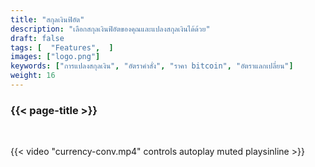 ```yaml
---
title: "สกุลเงินฟิอัต"
description: "เลือกสกุลเงินฟิอัตของคุณและแปลงสกุลเงินได้ด้วย"
draft: false
tags: [  "Features",  ]
images: ["logo.png"]
keywords: ["การแปลงสกุลเงิน", "อัตราคำสั่ง", "ราคา bitcoin", "อัตราแลกเปลี่ยน"]
weight: 16
---
```


### {{< page-title >}} 
<!-- {{< page-description >}}  -->

<br>


{{< video "currency-conv.mp4" controls  autoplay muted playsinline >}}